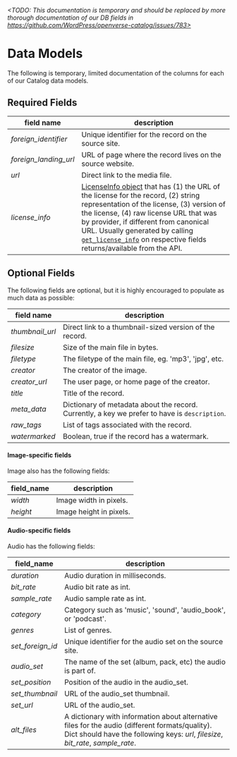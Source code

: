_<TODO: This documentation is temporary and should be replaced by more thorough
documentation of our DB fields in
https://github.com/WordPress/openverse-catalog/issues/783>_

# Data Models

The following is temporary, limited documentation of the columns for each of our
Catalog data models.

## Required Fields

| field name            | description                                                                                                                                                                                                                                                                                                                                                                                                                                                                                                                                                                                                                                |
| --------------------- | ------------------------------------------------------------------------------------------------------------------------------------------------------------------------------------------------------------------------------------------------------------------------------------------------------------------------------------------------------------------------------------------------------------------------------------------------------------------------------------------------------------------------------------------------------------------------------------------------------------------------------------------ |
| _foreign_identifier_  | Unique identifier for the record on the source site.                                                                                                                                                                                                                                                                                                                                                                                                                                                                                                                                                                                       |
| _foreign_landing_url_ | URL of page where the record lives on the source website.                                                                                                                                                                                                                                                                                                                                                                                                                                                                                                                                                                                  |
| _url_                 | Direct link to the media file.                                                                                                                                                                                                                                                                                                                                                                                                                                                                                                                                                                                                             |
| _license_info_        | [LicenseInfo object](https://github.com/WordPress/openverse-catalog/blob/8423590fd86a0a3272ca91bc11f2f37979048181/openverse_catalog/dags/common/licenses/licenses.py#L25) that has (1) the URL of the license for the record, (2) string representation of the license, (3) version of the license, (4) raw license URL that was by provider, if different from canonical URL. Usually generated by calling [`get_license_info`](https://github.com/WordPress/openverse-catalog/blob/8423590fd86a0a3272ca91bc11f2f37979048181/openverse_catalog/dags/common/licenses/licenses.py#L29) on respective fields returns/available from the API. |

## Optional Fields

The following fields are optional, but it is highly encouraged to populate as
much data as possible:

| field name      | description                                                                                   |
| --------------- | --------------------------------------------------------------------------------------------- |
| _thumbnail_url_ | Direct link to a thumbnail-sized version of the record.                                       |
| _filesize_      | Size of the main file in bytes.                                                               |
| _filetype_      | The filetype of the main file, eg. 'mp3', 'jpg', etc.                                         |
| _creator_       | The creator of the image.                                                                     |
| _creator_url_   | The user page, or home page of the creator.                                                   |
| _title_         | Title of the record.                                                                          |
| _meta_data_     | Dictionary of metadata about the record. Currently, a key we prefer to have is `description`. |
| _raw_tags_      | List of tags associated with the record.                                                      |
| _watermarked_   | Boolean, true if the record has a watermark.                                                  |

#### Image-specific fields

Image also has the following fields:

| field_name | description             |
| ---------- | ----------------------- |
| _width_    | Image width in pixels.  |
| _height_   | Image height in pixels. |

#### Audio-specific fields

Audio has the following fields:

| field_name       | description                                                                                                                                                                         |
| ---------------- | ----------------------------------------------------------------------------------------------------------------------------------------------------------------------------------- |
| _duration_       | Audio duration in milliseconds.                                                                                                                                                     |
| _bit_rate_       | Audio bit rate as int.                                                                                                                                                              |
| _sample_rate_    | Audio sample rate as int.                                                                                                                                                           |
| _category_       | Category such as 'music', 'sound', 'audio_book', or 'podcast'.                                                                                                                      |
| _genres_         | List of genres.                                                                                                                                                                     |
| _set_foreign_id_ | Unique identifier for the audio set on the source site.                                                                                                                             |
| _audio_set_      | The name of the set (album, pack, etc) the audio is part of.                                                                                                                        |
| _set_position_   | Position of the audio in the audio_set.                                                                                                                                             |
| _set_thumbnail_  | URL of the audio_set thumbnail.                                                                                                                                                     |
| _set_url_        | URL of the audio_set.                                                                                                                                                               |
| _alt_files_      | A dictionary with information about alternative files for the audio (different formats/quality). Dict should have the following keys: _url_, _filesize_, _bit_rate_, _sample_rate_. |
